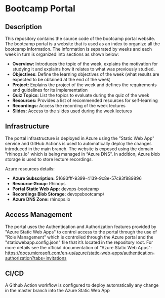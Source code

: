 # Bootcamp Portal

## Description

This repository contains the source code of the bootcamp portal website. The bootcamp portal is a website that is used as an index to organize all the bootcamp information. The information is separated by weeks and each week in turn is organized into sections as shown below:

- **Overview:** Introduces the topic of the week, explains the motivation for studying it and explains how it relates to what was previously studied.
- **Objectives:** Define the learning objectives of the week (what results are expected to be obtained at the end of the week)
- **Project:** Explains the project of the week and defines the requirements and guidelines for its implementation
- **Quiz Topics:** List the topics to evaluate during the quiz of the week
- **Resources:** Provides a list of recommended resources for self-learning
- **Recordings:** Access the recording of the week lectures
- **Slides:** Access to the slides used during the week lectures

## Infrastructure

The portal infrastructure is deployed in Azure using the "Static Web App" service and GitHub Actions is used to automatically deploy the changes introduced in the main branch. The website is exposed using the domain "rhinops.io" which is being managed in “Azure DNS”. In addition, Azure blob storage is used to store lecture recordings.

Azure resources details:
- **Azure Subscription:** 51693fff-9399-4139-9c8e-57c93f889896
- **Resource Group:** Rhinops
- **Portal Static Web App:** devops-bootcamp
- **Recordings Blob Storage:** devopsbootcamp/
- **Azure DNS Zone:** rhinops.io

## Access Management

The portal uses the Authentication and Authorization features provided by "Azure Static Web Apps" to control access to the portal through the use of "Role Management" which is controlled through the Azure portal and the "staticwebapp.config.json" file that it’s located in the repository root. For more details see the official documentation of "Azure Static Web Apps": https://docs.microsoft.com/en-us/azure/static-web-apps/authentication-authorization?tabs=invitations 

## CI/CD

A Github Action workflow is configured to deploy automatically any change in the master branch into the Azure Static Web App
